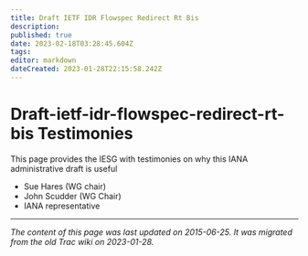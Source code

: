 ```yaml
---
title: Draft IETF IDR Flowspec Redirect Rt Bis
description: 
published: true
date: 2023-02-18T03:28:45.604Z
tags: 
editor: markdown
dateCreated: 2023-01-28T22:15:58.242Z
---
```


# Draft-ietf-idr-flowspec-redirect-rt-bis Testimonies 
This page provides the IESG with testimonies on why this IANA administrative draft is useful

- Sue Hares (WG chair)
- John Scudder (WG Chair)
- IANA representative
&nbsp;
&nbsp;
&nbsp;

---

*The content of this page was last updated on 2015-06-25. It was migrated from the old Trac wiki on 2023-01-28.*